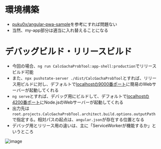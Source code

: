 # 環境構築

- [puku0x/angular-pwa-sample](https://github.com/puku0x/angular-pwa-sample)を参考にすれば問題ない
- 当然、my-app部分は適当に入れ替えることになる

# デバッグビルド・リリースビルド

- 今回の場合、`ng run CalcGachaProbTool:app-shell:production`でリリースビルド可能
- また、`npx pushstate-server ./dist/CalcGachaProbTool`とすれば、リリース用ビルドに対し、デフォルトで[localhostの9000番ポート](http://localhost:9000)に簡易のWebサーバーが起動してくれる
- `ng serve`とすれば、デバッグ用にビルドして、デフォルトで[localhostの4200番ポート](http://localhost:4200)にNode.jsのWebサーバーが起動してくれる
- 出力先は`root.projects.CalcGachaProbTool.architect.build.options.outputPath`で指定する。相対パスの起点は、`angular.json`が存在する位置となる
- デバッグ用とリリース用の違いは、主に「ServiceWorkerが機能するか」というところ

![image](https://user-images.githubusercontent.com/3734392/42000925-47dadeac-7a9d-11e8-8ca5-d348d218e33c.png)
